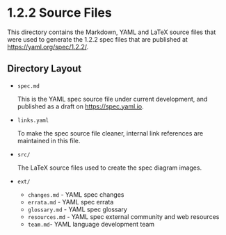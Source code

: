 1.2.2 Source Files
==================

This directory contains the Markdown, YAML and LaTeX source files that were
used to generate the 1.2.2 spec files that are published at
<https://yaml.org/spec/1.2.2/>.

## Directory Layout

* `spec.md`

  This is the YAML spec source file under current development, and published as
  a draft on https://spec.yaml.io.

* `links.yaml`

  To make the spec source file cleaner, internal link references are maintained
  in this file.

* `src/`

  The LaTeX source files used to create the spec diagram images.

* `ext/`
  * `changes.md` - YAML spec changes
  * `errata.md` - YAML spec errata
  * `glossary.md` - YAML spec glossary
  * `resources.md` - YAML spec external community and web resources
  * `team.md`- YAML language development team
